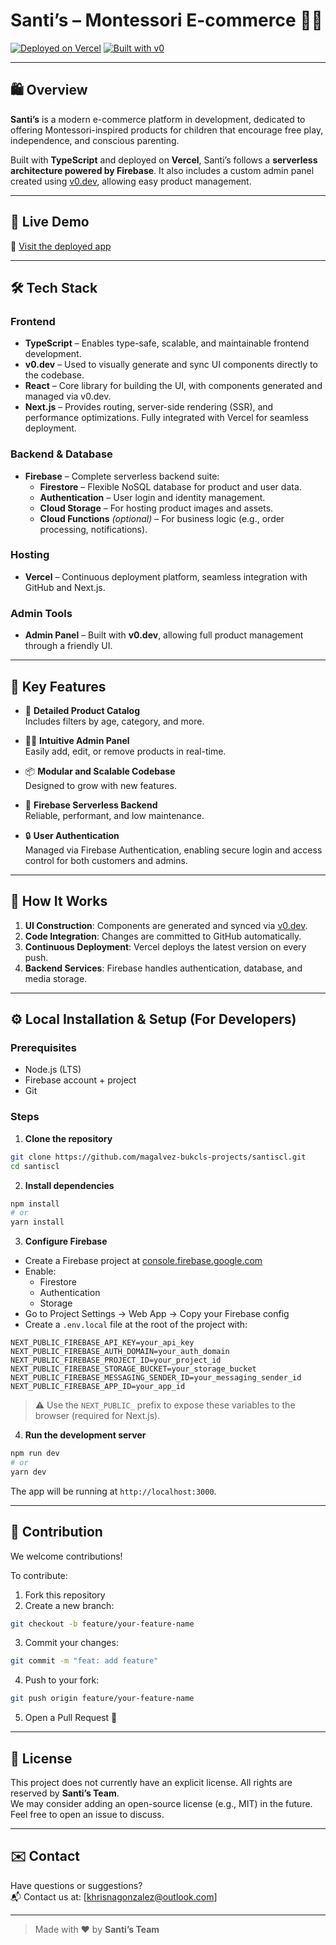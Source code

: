 
# Santi’s – Montessori E-commerce 🧸🌱

[![Deployed on Vercel](https://img.shields.io/badge/Deployed%20on-Vercel-black?style=for-the-badge&logo=vercel)](https://vercel.com/magalvez-bukcls-projects/santiscl)
[![Built with v0](https://img.shields.io/badge/Built%20with-v0.dev-black?style=for-the-badge)](https://v0.dev/chat/projects/EI5MhQe4QaS)

---

## 🛍️ Overview

**Santi’s** is a modern e-commerce platform in development, dedicated to offering Montessori-inspired products for children that encourage free play, independence, and conscious parenting.

Built with **TypeScript** and deployed on **Vercel**, Santi’s follows a **serverless architecture powered by Firebase**. It also includes a custom admin panel created using [v0.dev](https://v0.dev), allowing easy product management.

---

## 🚀 Live Demo

🔗 [Visit the deployed app](https://santiscl.vercel.app)

---

## 🛠️ Tech Stack

### Frontend

- **TypeScript** – Enables type-safe, scalable, and maintainable frontend development.
- **v0.dev** – Used to visually generate and sync UI components directly to the codebase.
- **React** – Core library for building the UI, with components generated and managed via v0.dev.
- **Next.js** – Provides routing, server-side rendering (SSR), and performance optimizations. Fully integrated with Vercel for seamless deployment.

### Backend & Database

- **Firebase** – Complete serverless backend suite:
  - **Firestore** – Flexible NoSQL database for product and user data.
  - **Authentication** – User login and identity management.
  - **Cloud Storage** – For hosting product images and assets.
  - **Cloud Functions** *(optional)* – For business logic (e.g., order processing, notifications).

### Hosting

- **Vercel** – Continuous deployment platform, seamless integration with GitHub and Next.js.

### Admin Tools

- **Admin Panel** – Built with **v0.dev**, allowing full product management through a friendly UI.

---

## 🧩 Key Features

- 🧸 **Detailed Product Catalog**  
  Includes filters by age, category, and more.

- 🧑‍💼 **Intuitive Admin Panel**  
  Easily add, edit, or remove products in real-time.

- 📦 **Modular and Scalable Codebase**  
  Designed to grow with new features.

- 🔌 **Firebase Serverless Backend**  
  Reliable, performant, and low maintenance.

- 🔒 **User Authentication**  
  Managed via Firebase Authentication, enabling secure login and access control for both customers and admins.

---

## 🧪 How It Works

1. **UI Construction**: Components are generated and synced via [v0.dev](https://v0.dev).
2. **Code Integration**: Changes are committed to GitHub automatically.
3. **Continuous Deployment**: Vercel deploys the latest version on every push.
4. **Backend Services**: Firebase handles authentication, database, and media storage.

---

## ⚙️ Local Installation & Setup (For Developers)

### Prerequisites

- Node.js (LTS)
- Firebase account + project
- Git

### Steps

1. **Clone the repository**

```bash
git clone https://github.com/magalvez-bukcls-projects/santiscl.git
cd santiscl
```

2. **Install dependencies**

```bash
npm install
# or
yarn install
```

3. **Configure Firebase**

- Create a Firebase project at [console.firebase.google.com](https://console.firebase.google.com)
- Enable:
  - Firestore
  - Authentication
  - Storage
- Go to Project Settings → Web App → Copy your Firebase config
- Create a `.env.local` file at the root of the project with:

```env
NEXT_PUBLIC_FIREBASE_API_KEY=your_api_key
NEXT_PUBLIC_FIREBASE_AUTH_DOMAIN=your_auth_domain
NEXT_PUBLIC_FIREBASE_PROJECT_ID=your_project_id
NEXT_PUBLIC_FIREBASE_STORAGE_BUCKET=your_storage_bucket
NEXT_PUBLIC_FIREBASE_MESSAGING_SENDER_ID=your_messaging_sender_id
NEXT_PUBLIC_FIREBASE_APP_ID=your_app_id
```

> ⚠️ Use the `NEXT_PUBLIC_` prefix to expose these variables to the browser (required for Next.js).

4. **Run the development server**

```bash
npm run dev
# or
yarn dev
```

The app will be running at `http://localhost:3000`.

---

## 🤝 Contribution

We welcome contributions!

To contribute:

1. Fork this repository
2. Create a new branch:
```bash
git checkout -b feature/your-feature-name
```
3. Commit your changes:
```bash
git commit -m "feat: add feature"
```
4. Push to your fork:
```bash
git push origin feature/your-feature-name
```
5. Open a Pull Request 🚀

---

## 📄 License

This project does not currently have an explicit license. All rights are reserved by **Santi’s Team**.  
We may consider adding an open-source license (e.g., MIT) in the future. Feel free to open an issue to discuss.

---

## ✉️ Contact

Have questions or suggestions?  
📬 Contact us at: [khrisnagonzalez@outlook.com]

---

> Made with ❤️ by **Santi’s Team**
